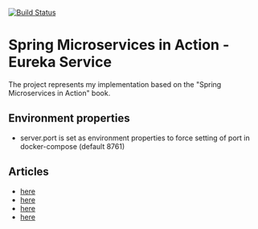 [![Build Status](https://travis-ci.org/mariamihai/sma-eureka-service.svg?branch=master)](https://travis-ci.org/mariamihai/sma-eureka-service)

# Spring Microservices in Action - Eureka Service
The project represents my implementation based on the "Spring Microservices in Action" book.


## Environment properties
- server.port is set as environment properties to force setting of port in docker-compose (default 8761)



## Articles
- [here](https://www.studytonight.com/post/service-discovery-using-eureka-in-spring-microservices)
- [here](https://cloud.rohitkelapure.com/2019/08/making-service-discovery-responsive.html)
- [here](https://github.com/spring-cloud/spring-cloud-netflix/issues/373)
- [here](https://blog.asarkar.com/technical/netflix-eureka/)